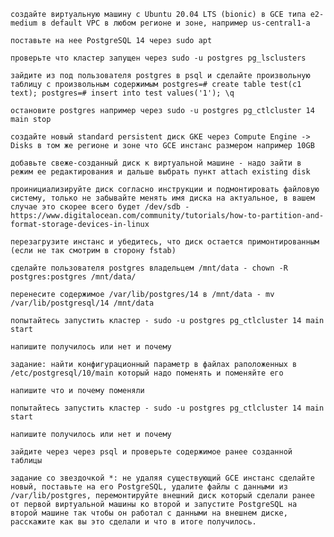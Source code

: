 
    создайте виртуальную машину c Ubuntu 20.04 LTS (bionic) в GCE типа e2-medium в default VPC в любом регионе и зоне, например us-central1-a
    
    поставьте на нее PostgreSQL 14 через sudo apt
    
    проверьте что кластер запущен через sudo -u postgres pg_lsclusters
    
    зайдите из под пользователя postgres в psql и сделайте произвольную таблицу с произвольным содержимым postgres=# create table test(c1 text); postgres=# insert into test values('1'); \q
    
    остановите postgres например через sudo -u postgres pg_ctlcluster 14 main stop
    
    создайте новый standard persistent диск GKE через Compute Engine -> Disks в том же регионе и зоне что GCE инстанс размером например 10GB
    
    добавьте свеже-созданный диск к виртуальной машине - надо зайти в режим ее редактирования и дальше выбрать пункт attach existing disk
    
    проинициализируйте диск согласно инструкции и подмонтировать файловую систему, только не забывайте менять имя диска на актуальное, в вашем случае это скорее всего будет /dev/sdb - https://www.digitalocean.com/community/tutorials/how-to-partition-and-format-storage-devices-in-linux
    
    перезагрузите инстанс и убедитесь, что диск остается примонтированным (если не так смотрим в сторону fstab)
     
    сделайте пользователя postgres владельцем /mnt/data - chown -R postgres:postgres /mnt/data/
    
    перенесите содержимое /var/lib/postgres/14 в /mnt/data - mv /var/lib/postgresql/14 /mnt/data
    
    попытайтесь запустить кластер - sudo -u postgres pg_ctlcluster 14 main start
    
    напишите получилось или нет и почему
    
    задание: найти конфигурационный параметр в файлах раположенных в /etc/postgresql/10/main который надо поменять и поменяйте его
    
    напишите что и почему поменяли
    
    попытайтесь запустить кластер - sudo -u postgres pg_ctlcluster 14 main start
    
    напишите получилось или нет и почему
    
    зайдите через через psql и проверьте содержимое ранее созданной таблицы
    
    задание со звездочкой *: не удаляя существующий GCE инстанс сделайте новый, поставьте на его PostgreSQL, удалите файлы с данными из /var/lib/postgres, перемонтируйте внешний диск который сделали ранее от первой виртуальной машины ко второй и запустите PostgreSQL на второй машине так чтобы он работал с данными на внешнем диске, расскажите как вы это сделали и что в итоге получилось.

